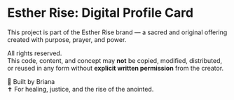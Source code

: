 # Esther Rise: Digital Profile Card

This project is part of the Esther Rise brand — a sacred and original offering created with purpose, prayer, and power.

All rights reserved.  
This code, content, and concept may **not** be copied, modified, distributed, or reused in any form without **explicit written permission** from the creator.

🌺 Built by Briana  
✝️ For healing, justice, and the rise of the anointed.
